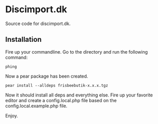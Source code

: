 Discimport.dk
==

Source code for discimport.dk. 

Installation
--

Fire up your commandline. Go to the directory and run the following command:    
    
    phing
    
Now a pear package has been created.

    pear install --alldeps frisbeebutik-x.x.x.tgz
    
Now it should install all deps and everything else. Fire up your favorite editor and create a config.local.php file based on the config.local.example.php file.

Enjoy.